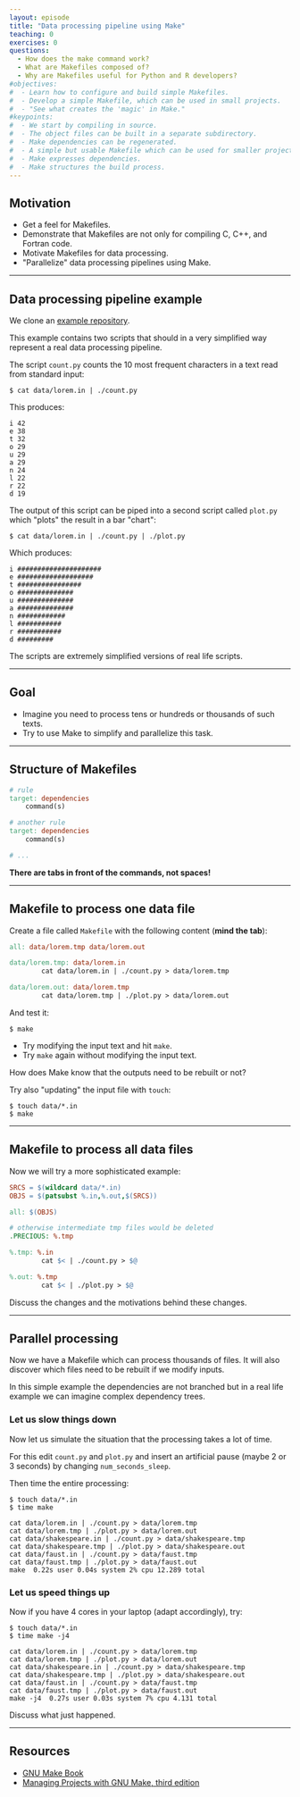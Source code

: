 ```yaml
---
layout: episode
title: "Data processing pipeline using Make"
teaching: 0
exercises: 0
questions:
  - How does the make command work?
  - What are Makefiles composed of?
  - Why are Makefiles useful for Python and R developers?
#objectives:
#  - Learn how to configure and build simple Makefiles.
#  - Develop a simple Makefile, which can be used in small projects.
#  - "See what creates the 'magic' in Make."
#keypoints:
#  - We start by compiling in source.
#  - The object files can be built in a separate subdirectory.
#  - Make dependencies can be regenerated.
#  - A simple but usable Makefile which can be used for smaller projects.
#  - Make expresses dependencies.
#  - Make structures the build process.
---
```


## Motivation

- Get a feel for Makefiles.
- Demonstrate that Makefiles are not only for compiling C, C++, and Fortran code.
- Motivate Makefiles for data processing.
- "Parallelize" data processing pipelines using Make.

---

## Data processing pipeline example

We clone an [example repository](https://github.com/bast/make-pipeline).

This example contains two scripts that should in a very simplified way
represent a real data processing pipeline.

The script `count.py` counts the 10 most frequent characters in a text
read from standard input:

```shell
$ cat data/lorem.in | ./count.py
```

This produces:

```
i 42
e 38
t 32
o 29
u 29
a 29
n 24
l 22
r 22
d 19
```

The output of this script can be piped into a second script called
`plot.py` which "plots" the result in a bar "chart":

```shell
$ cat data/lorem.in | ./count.py | ./plot.py
```

Which produces:

```
i #####################
e ###################
t ################
o ##############
u ##############
a ##############
n ############
l ###########
r ###########
d #########
```

The scripts are extremely simplified versions of real life scripts.

---

## Goal

- Imagine you need to process tens or hundreds or thousands of such texts.
- Try to use Make to simplify and parallelize this task.

---

## Structure of Makefiles

```makefile
# rule
target: dependencies
	command(s)

# another rule
target: dependencies
	command(s)

# ...
```

**There are tabs in front of the commands, not spaces!**

---

## Makefile to process one data file

Create a file called `Makefile` with the following content (**mind the tab**):

```makefile
all: data/lorem.tmp data/lorem.out

data/lorem.tmp: data/lorem.in
        cat data/lorem.in | ./count.py > data/lorem.tmp

data/lorem.out: data/lorem.tmp
        cat data/lorem.tmp | ./plot.py > data/lorem.out
```

And test it:

```shell
$ make
```

- Try modifying the input text and hit `make`.
- Try `make` again without modifying the input text.

How does Make know that the outputs need to be rebuilt or not?

Try also "updating" the input file with `touch`:

```shell
$ touch data/*.in
$ make
```

---

## Makefile to process all data files

Now we will try a more sophisticated example:

```makefile
SRCS = $(wildcard data/*.in)
OBJS = $(patsubst %.in,%.out,$(SRCS))

all: $(OBJS)

# otherwise intermediate tmp files would be deleted
.PRECIOUS: %.tmp

%.tmp: %.in
        cat $< | ./count.py > $@

%.out: %.tmp
        cat $< | ./plot.py > $@
```

Discuss the changes and the motivations behind these changes.

---

## Parallel processing

Now we have a Makefile which can process thousands of files.
It will also discover which files need to be rebuilt if we modify inputs.

In this simple example the dependencies are not branched but in a real
life example we can imagine complex dependency trees.


### Let us slow things down

Now let us simulate the situation that the processing takes a lot of time.

For this edit `count.py` and `plot.py` and insert an artificial pause (maybe 2
or 3 seconds) by changing `num_seconds_sleep`.

Then time the entire processing:

```shell
$ touch data/*.in
$ time make

cat data/lorem.in | ./count.py > data/lorem.tmp
cat data/lorem.tmp | ./plot.py > data/lorem.out
cat data/shakespeare.in | ./count.py > data/shakespeare.tmp
cat data/shakespeare.tmp | ./plot.py > data/shakespeare.out
cat data/faust.in | ./count.py > data/faust.tmp
cat data/faust.tmp | ./plot.py > data/faust.out
make  0.22s user 0.04s system 2% cpu 12.289 total
```

### Let us speed things up

Now if you have 4 cores in your laptop (adapt accordingly), try:

```shell
$ touch data/*.in
$ time make -j4

cat data/lorem.in | ./count.py > data/lorem.tmp
cat data/lorem.tmp | ./plot.py > data/lorem.out
cat data/shakespeare.in | ./count.py > data/shakespeare.tmp
cat data/shakespeare.tmp | ./plot.py > data/shakespeare.out
cat data/faust.in | ./count.py > data/faust.tmp
cat data/faust.tmp | ./plot.py > data/faust.out
make -j4  0.27s user 0.03s system 7% cpu 4.131 total
```

Discuss what just happened.

---

## Resources

- [GNU Make Book](https://www.nostarch.com/gnumake)
- [Managing Projects with GNU Make, third edition](http://www.oreilly.com/openbook/make3/book/index.csp)
